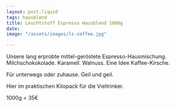 ```yaml
---
layout: post.liquid
tags: hausblend
title: Leuchtstoff Espresso Hausblend 1000g
date: 
image: "/assets/images/ls-coffee.jpg"

---
```

Unsere lang erprobte mittel-geröstete Espresso-Hausmischung. Milchschokokolade. Karamell. Walnuss. Eine Idee Kaffee-Kirsche.

Für unterwegs oder zuhause. Geil und geil.

Hier im praktischen Kilopack für die Vieltrinker.

1000g = 35€
